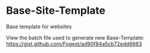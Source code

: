 Base-Site-Template
==================

Base template for websites

View the batch file used to generate new Base-Template:
https://gist.github.com/Fogest/ad90f84a5cb72edd6663
